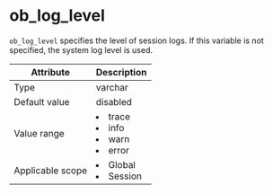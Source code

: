 # ob_log_level

`ob_log_level` specifies the level of session logs. If this variable is not specified, the system log level is used.

| **Attribute** | **Description** |
|--------|---------------------------------------------------------------------------------------------------------------------------------------------------------------------------------------------|
| Type | varchar |
| Default value | disabled |
| Value range | <li> trace   <li> info   <li> warn   <li> error |
| Applicable scope | <li> Global   <li> Session |
